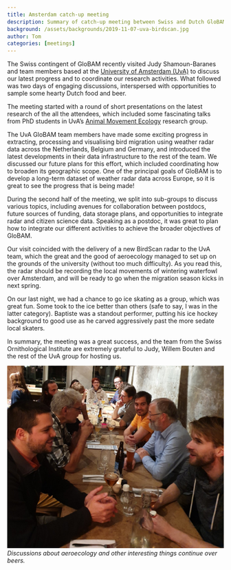 ```yaml
---
title: Amsterdam catch-up meeting
description: Summary of catch-up meeting between Swiss and Dutch GloBAM team members on 6-8 November 2019.  
background: /assets/backgrounds/2019-11-07-uva-birdscan.jpg
author: Tom
categories: [meetings]
---
```


The Swiss contingent of GloBAM recently visited Judy Shamoun-Baranes and team members based at the [University of Amsterdam (UvA)](https://www.uva.nl/) to discuss our latest progress and to coordinate our research activities. What followed was two days of engaging discussions, interspersed with opportunities to sample some hearty Dutch food and beer.

The meeting started with a round of short presentations on the latest research of the all the attendees, which included some fascinating talks from PhD students in UvA’s [Animal Movement Ecology](https://ibed.uva.nl/content/research-departments/theoretical-and-computational-ecology/research/animal-movement-ecology/animal-movement-ecology.html) research group.

The UvA GloBAM team members have made some exciting progress in extracting, processing and visualising bird migration using weather radar data across the Netherlands, Belgium and Germany, and introduced the latest developments in their data infrastructure to the rest of the team. We discussed our future plans for this effort, which included coordinating how to broaden its geographic scope. One of the principal goals of GloBAM is to develop a long-term dataset of weather radar data across Europe, so it is great to see the progress that is being made!

During the second half of the meeting, we split into sub-groups to discuss various topics, including avenues for collaboration between postdocs, future sources of funding, data storage plans, and opportunities to integrate radar and citizen science data. Speaking as a postdoc, it was great to plan how to integrate our different activities to achieve the broader objectives of GloBAM.

Our visit coincided with the delivery of a new BirdScan radar to the UvA team, which the great and the good of aeroecology managed to set up on the grounds of the university (without too much difficulty). As you read this, the radar should be recording the local movements of wintering waterfowl over Amsterdam, and will be ready to go when the migration season kicks in next spring. 

On our last night, we had a chance to go ice skating as a group, which was great fun. Some took to the ice better than others (safe to say, I was in the latter category). Baptiste was a standout performer, putting his ice hockey background to good use as he carved aggressively past the more sedate local skaters.

In summary, the meeting was a great success, and the team from the Swiss Ornithological Institute are extremely grateful to Judy, Willem Bouten and the rest of the UvA group for hosting us.

![img](/assets/images/2019-11-07-uva-dinner.jpg)
_Discussions about aeroecology and other interesting things continue over beers._

